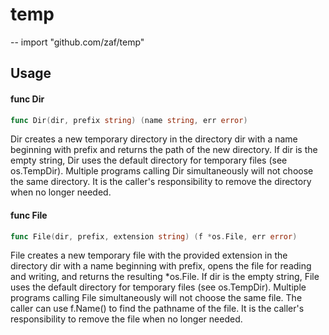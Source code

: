 # temp
--
    import "github.com/zaf/temp"


## Usage

#### func  Dir

```go
func Dir(dir, prefix string) (name string, err error)
```
Dir creates a new temporary directory in the directory dir with a name beginning
with prefix and returns the path of the new directory. If dir is the empty
string, Dir uses the default directory for temporary files (see os.TempDir).
Multiple programs calling Dir simultaneously will not choose the same directory.
It is the caller's responsibility to remove the directory when no longer needed.

#### func  File

```go
func File(dir, prefix, extension string) (f *os.File, err error)
```
File creates a new temporary file with the provided extension in the directory
dir with a name beginning with prefix, opens the file for reading and writing,
and returns the resulting *os.File. If dir is the empty string, File uses the
default directory for temporary files (see os.TempDir). Multiple programs
calling File simultaneously will not choose the same file. The caller can use
f.Name() to find the pathname of the file. It is the caller's responsibility to
remove the file when no longer needed.
